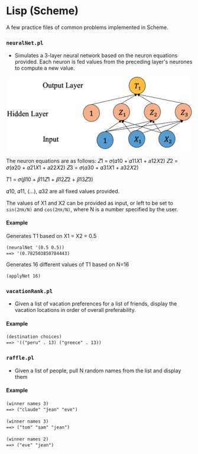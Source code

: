 # Lisp (Scheme)

A few practice files of common problems implemented in Scheme. 

### `neuralNet.pl`
* Simulates a 3-layer neural network based on the neuron equations provided. Each neuron is fed values from the preceding layer's neurones to compute a new value.

![neuralnet](img/neuralnet.png)

The neuron equations are as follows:
𝑍1 = 𝜎(𝛼10 + 𝛼11𝑋1 + 𝑎12𝑋2) 
𝑍2 = 𝜎(𝛼20 + 𝛼21𝑋1 + 𝑎22𝑋2) 
𝑍3 = 𝜎(𝛼30 + 𝛼31𝑋1 + 𝑎32𝑋2) 

𝑇1 = 𝜎(𝛽10 + 𝛽11𝑍1 + 𝛽12𝑍2 + 𝛽13𝑍3)

𝛼10, 𝛼11, (...), 𝛼32 are all fixed values provided.

The values of X1 and X2 can be provided as input, or left to be set to `sin(2𝜋𝑘/N)` and `cos(2𝜋𝑘/N)`, where N is a number specified by the user. 

#### Example 
Generates T1 based on X1 = X2 = 0.5
```
(neuralNet '(0.5 0.5)) 
==> '(0.782503850784443)
```
Generates 16 different values of T1 based on N=16 
```
(applyNet 16)
```

### `vacationRank.pl`
* Given a list of vacation preferences for a list of friends, display the vacation locations in order of overall preferability. 

#### Example 
```
(destination choices)
==> '(("peru" . 13) ("greece" . 13))
```

### `raffle.pl`
* Given a list of people, pull N random names from the list and display them

#### Example 
```
(winner names 3)
==> ("claude" "jean" "eve")

(winner names 3)
==> ("tom" "sam" "jean")

(winner names 2)
==> ("eve" "jean")
```

